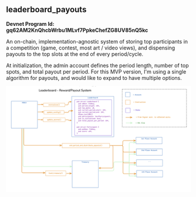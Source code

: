 <h2>leaderboard_payouts</h2>

**Devnet Program Id: gq62AM2KnQhcbWrbu1MLvf7PpkeChefZG8UV85nQ5kc**

An on-chain, implementation-agnostic system of storing top participants in a competition (game, contest, most art / video views), and dispensing payouts to the top slots at the end of every period/cycle.

At initialization, the admin account defines the period length, number of top spots, and total payout per period.  For this MVP version, I'm using a single algorithm for payouts, and would like to expand to have multiple options.

![Architecture diagram](arch-diagram.png)